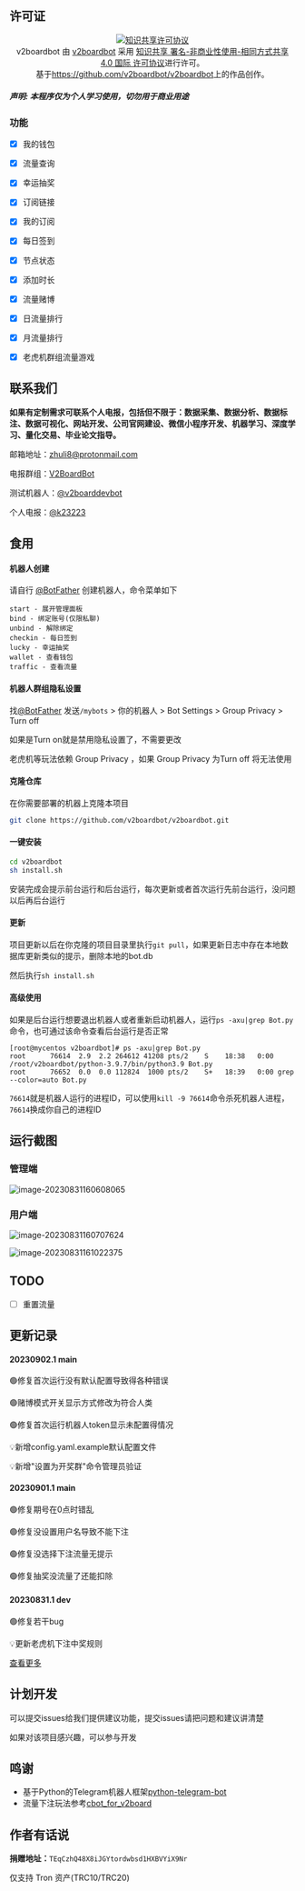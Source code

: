 ## 许可证

<p align="center">
<a rel="license" href="http://creativecommons.org/licenses/by-nc-sa/4.0/"><img alt="知识共享许可协议" style="border-width:0" src="https://i.creativecommons.org/l/by-nc-sa/4.0/88x31.png" /></a><br /><span xmlns:dct="http://purl.org/dc/terms/" property="dct:title">v2boardbot</span> 由 <a xmlns:cc="http://creativecommons.org/ns#" href="https://github.com/v2boardbot/v2boardbot" property="cc:attributionName" rel="cc:attributionURL">v2boardbot</a> 采用 <a rel="license" href="http://creativecommons.org/licenses/by-nc-sa/4.0/">知识共享 署名-非商业性使用-相同方式共享 4.0 国际 许可协议</a>进行许可。<br />基于<a xmlns:dct="http://purl.org/dc/terms/" href="https://github.com/v2boardbot/v2boardbot" rel="dct:source">https://github.com/v2boardbot/v2boardbot</a>上的作品创作。
</p>


##### 声明: 本程序仅为个人学习使用，切勿用于商业用途



### 功能

- [x] 我的钱包
- [x] 流量查询
- [x] 幸运抽奖
- [x] 订阅链接
- [x] 我的订阅
- [x] 每日签到
- [x] 节点状态
- [x] 添加时长
- [x] 流量赌博
- [x] 日流量排行
- [x] 月流量排行
- [x] 老虎机群组流量游戏



## 联系我们

​		**如果有定制需求可联系个人电报，包括但不限于：数据采集、数据分析、数据标注、数据可视化、网站开发、公司官网建设、微信小程序开发、机器学习、深度学习、量化交易、毕业论文指导。**

邮箱地址：[zhuli8@protonmail.com](zhuli8@protonmail.com)

电报群组：[V2BoardBot](https://t.me/+LxVTX8H1Ca1mNDY1)

测试机器人：[@v2boarddevbot](https://t.me/v2boarddevbot)

个人电报：[@k23223](https://t.me/k23223)



## 食用

#### 机器人创建

请自行 [@BotFather](https://t.me/BotFather) 创建机器人，命令菜单如下

```text
start - 展开管理面板
bind - 绑定账号(仅限私聊)
unbind - 解除绑定
checkin - 每日签到
lucky - 幸运抽奖
wallet - 查看钱包
traffic - 查看流量
```

#### 机器人群组隐私设置

找[@BotFather](https://t.me/BotFather) 发送`/mybots` > 你的机器人 > Bot Settings > Group Privacy > Turn off

如果是Turn on就是禁用隐私设置了，不需要更改

老虎机等玩法依赖 Group Privacy ，如果 Group Privacy 为Turn off 将无法使用

#### 克隆仓库

在你需要部署的机器上克隆本项目

```bash
git clone https://github.com/v2boardbot/v2boardbot.git
```

#### 一键安装

```bash
cd v2boardbot
sh install.sh
```

安装完成会提示前台运行和后台运行，每次更新或者首次运行先前台运行，没问题以后再后台运行

#### 更新

项目更新以后在你克隆的项目目录里执行`git pull`，如果更新日志中存在本地数据库更新类似的提示，删除本地的bot.db

然后执行`sh install.sh`

#### 高级使用

如果是后台运行想要退出机器人或者重新启动机器人，运行`ps -axu|grep Bot.py`命令，也可通过该命令查看后台运行是否正常

```
[root@mycentos v2boardbot]# ps -axu|grep Bot.py
root      76614  2.9  2.2 264612 41208 pts/2    S    18:38   0:00 /root/v2boardbot/python-3.9.7/bin/python3.9 Bot.py
root      76652  0.0  0.0 112824  1000 pts/2    S+   18:39   0:00 grep --color=auto Bot.py
```

`76614`就是机器人运行的进程ID，可以使用`kill -9 76614`命令杀死机器人进程，`76614`换成你自己的进程ID

## 运行截图

### 管理端

![image-20230831160608065](images/image-20230831160608065.png)

### 用户端

![image-20230831160707624](images/image-20230831160707624.png)

![image-20230831161022375](images/image-20230831161022375.png)

## TODO

- [ ] 重置流量



## 更新记录

#### 20230902.1 main

🟢修复首次运行没有默认配置导致得各种错误

🟢赌博模式开关显示方式修改为符合人类

🟢修复首次运行机器人token显示未配置得情况

💡新增config.yaml.example默认配置文件

💡新增"设置为开奖群"命令管理员验证

#### 20230901.1 main

🟢修复期号在0点时错乱

🟢修复没设置用户名导致不能下注

🟢修复没选择下注流量无提示

🟢修复抽奖没流量了还能扣除

#### 20230831.1 dev

🟢修复若干bug

💡更新老虎机下注中奖规则

[查看更多](version.md)

## 计划开发

可以提交issues给我们提供建议功能，提交issues请把问题和建议讲清楚

如果对该项目感兴趣，可以参与开发



## 鸣谢
- 基于Python的Telegram机器人框架[python-telegram-bot](https://github.com/python-telegram-bot/python-telegram-bot)
- 流量下注玩法参考[cbot_for_v2board](https://github.com/caoyyds/cbot_for_v2board)

## 作者有话说

**捐赠地址：**`TEqCzhQ48X8iJGYtordwbsd1HXBVYiX9Nr`

仅支持 Tron 资产(TRC10/TRC20)